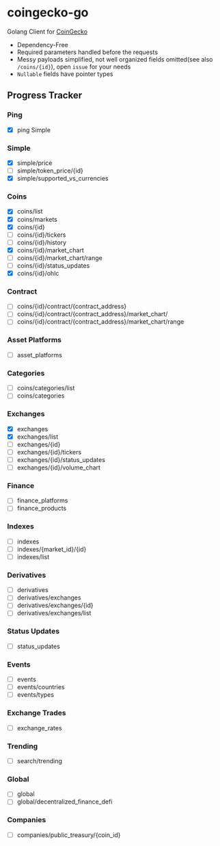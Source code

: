 # coingecko-go

Golang Client for [CoinGecko](https://coingecko.com/)

- Dependency-Free
- Required parameters handled before the requests
- Messy payloads simplified, not well organized fields omitted(see also `/coins/{id}`), open `issue` for your needs
- `Nullable` fields have pointer types

## Progress Tracker

### Ping

- [X] ping Simple

### Simple

- [X] simple/price
- [ ] simple/token_price/{id}
- [X] simple/supported_vs_currencies

### Coins

- [X] coins/list
- [X] coins/markets
- [X] coins/{id}
- [ ] coins/{id}/tickers
- [ ] coins/{id}/history
- [X] coins/{id}/market_chart
- [ ] coins/{id}/market_chart/range
- [ ] coins/{id}/status_updates
- [X] coins/{id}/ohlc

### Contract

- [ ] coins/{id}/contract/{contract_address}
- [ ] coins/{id}/contract/{contract_address}/market_chart/
- [ ] coins/{id}/contract/{contract_address}/market_chart/range

### Asset Platforms

- [ ] asset_platforms

### Categories

- [ ] coins/categories/list
- [ ] coins/categories

### Exchanges

- [X] exchanges
- [X] exchanges/list
- [ ] exchanges/{id}
- [ ] exchanges/{id}/tickers
- [ ] exchanges/{id}/status_updates
- [ ] exchanges/{id}/volume_chart

### Finance

- [ ] finance_platforms
- [ ] finance_products

### Indexes

- [ ] indexes
- [ ] indexes/{market_id}/{id}
- [ ] indexes/list

### Derivatives

- [ ] derivatives
- [ ] derivatives/exchanges
- [ ] derivatives/exchanges/{id}
- [ ] derivatives/exchanges/list

### Status Updates

- [ ] status_updates

### Events

- [ ] events
- [ ] events/countries
- [ ] events/types

### Exchange Trades

- [ ] exchange_rates

### Trending

- [ ] search/trending

### Global

- [ ] global
- [ ] global/decentralized_finance_defi

### Companies

- [ ] companies/public_treasury/{coin_id}
